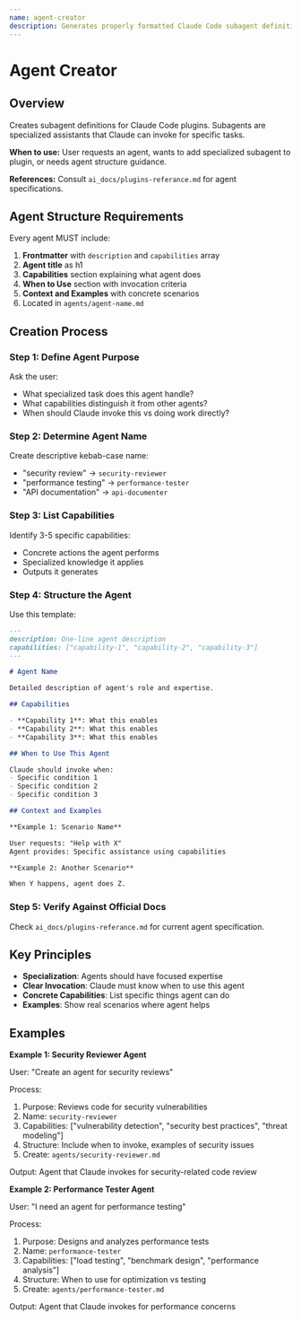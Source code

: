 ```yaml
---
name: agent-creator
description: Generates properly formatted Claude Code subagent definitions with capabilities and usage patterns
---
```


# Agent Creator

## Overview

Creates subagent definitions for Claude Code plugins. Subagents are specialized assistants that Claude can invoke for specific tasks.

**When to use:** User requests an agent, wants to add specialized subagent to plugin, or needs agent structure guidance.

**References:** Consult `ai_docs/plugins-referance.md` for agent specifications.

## Agent Structure Requirements

Every agent MUST include:

1. **Frontmatter** with `description` and `capabilities` array
2. **Agent title** as h1
3. **Capabilities** section explaining what agent does
4. **When to Use** section with invocation criteria
5. **Context and Examples** with concrete scenarios
6. Located in `agents/agent-name.md`

## Creation Process

### Step 1: Define Agent Purpose

Ask the user:

- What specialized task does this agent handle?
- What capabilities distinguish it from other agents?
- When should Claude invoke this vs doing work directly?

### Step 2: Determine Agent Name

Create descriptive kebab-case name:

- "security review" → `security-reviewer`
- "performance testing" → `performance-tester`
- "API documentation" → `api-documenter`

### Step 3: List Capabilities

Identify 3-5 specific capabilities:

- Concrete actions the agent performs
- Specialized knowledge it applies
- Outputs it generates

### Step 4: Structure the Agent

Use this template:

```markdown
---
description: One-line agent description
capabilities: ["capability-1", "capability-2", "capability-3"]
---

# Agent Name

Detailed description of agent's role and expertise.

## Capabilities

- **Capability 1**: What this enables
- **Capability 2**: What this enables
- **Capability 3**: What this enables

## When to Use This Agent

Claude should invoke when:
- Specific condition 1
- Specific condition 2
- Specific condition 3

## Context and Examples

**Example 1: Scenario Name**

User requests: "Help with X"
Agent provides: Specific assistance using capabilities

**Example 2: Another Scenario**

When Y happens, agent does Z.
```

### Step 5: Verify Against Official Docs

Check `ai_docs/plugins-referance.md` for current agent specification.

## Key Principles

- **Specialization**: Agents should have focused expertise
- **Clear Invocation**: Claude must know when to use this agent
- **Concrete Capabilities**: List specific things agent can do
- **Examples**: Show real scenarios where agent helps

## Examples

**Example 1: Security Reviewer Agent**

User: "Create an agent for security reviews"

Process:

1. Purpose: Reviews code for security vulnerabilities
2. Name: `security-reviewer`
3. Capabilities: ["vulnerability detection", "security best practices", "threat modeling"]
4. Structure: Include when to invoke, examples of security issues
5. Create: `agents/security-reviewer.md`

Output: Agent that Claude invokes for security-related code review

**Example 2: Performance Tester Agent**

User: "I need an agent for performance testing"

Process:

1. Purpose: Designs and analyzes performance tests
2. Name: `performance-tester`
3. Capabilities: ["load testing", "benchmark design", "performance analysis"]
4. Structure: When to use for optimization vs testing
5. Create: `agents/performance-tester.md`

Output: Agent that Claude invokes for performance concerns

